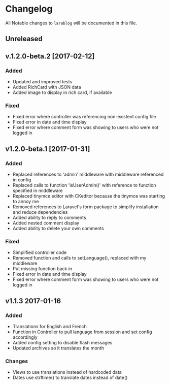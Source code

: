 # Changelog

All Notable changes to `larablog` will be documented in this file.

## Unreleased 


## v.1.2.0-beta.2 [2017-02-12]

### Added
- Updated and improved tests
- Added RichCard with JSON data
- Added image to display in rich card, if available

### Fixed
- Fixed error where controller was referencing non-existent config file
- Fixed error in date and time display
- Fixed error where comment form was showing to users who were not logged in

## v1.2.0-beta.1 [2017-01-31]

### Added
- Replaced references to 'admin' middleware with middleware referenced in config
- Replaced calls to function 'isUserAdmin()' with reference to function specified in middleware
- Replaced tinymce editor with CKeditor because the tinymce was starting to annoy me
- Removed references to Laravel's form package to simplify installation and reduce dependencies
- Added ability to reply to comments
- Added nested comment display
- Added ability to delete your own comments

### Fixed
- Simplified controller code
- Removed function and calls to setLanguage(), replaced with my middleware
- Put missing function back in
- Fixed error in date and time display
- Fixed error where comment form was showing to users who were not logged in

## v1.1.3 2017-01-16

### Added
- Translations for English and French
- Function in Controller to pull language from session and set config accordingly
- Added config setting to disable flash messages
- Updated archives so it translates the month

### Changes
- Views to use translations instead of hardcoded data
- Dates use strftime() to translate dates instead of date()

